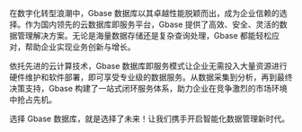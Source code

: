 在数字化转型浪潮中，Gbase 数据库以其卓越性能脱颖而出，成为企业信赖的选择。作为国内领先的云数据库即服务平台，Gbase 提供了高效、安全、灵活的数据管理解决方案。无论是海量数据存储还是复杂查询处理，Gbase 都能轻松应对，帮助企业实现业务创新与增长。

依托先进的云计算技术，Gbase 数据库即服务模式让企业无需投入大量资源进行硬件维护和软件部署，即可享受专业级的数据服务。从数据采集到分析，再到最终决策支持，Gbase 构建了一站式闭环服务体系，助力企业在竞争激烈的市场环境中抢占先机。

选择 Gbase 数据库，就是选择了未来！让我们携手开启智能化数据管理新时代。